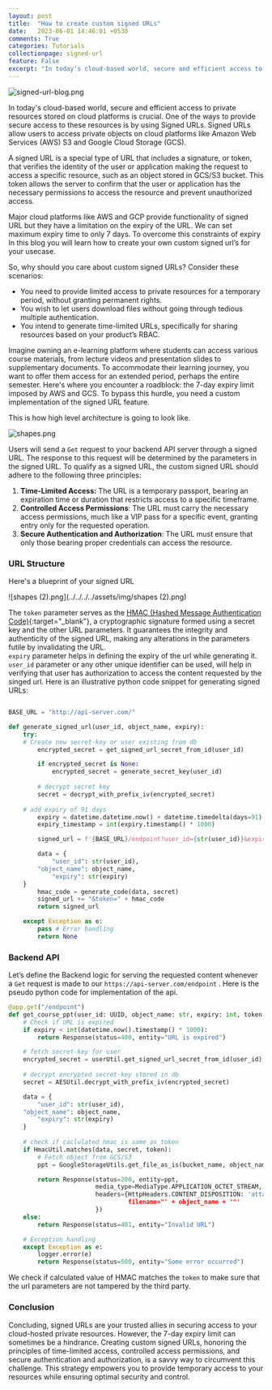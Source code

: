 ```yaml
---
layout: post
title:  "How to create custom signed URLs"
date:   2023-06-01 14:46:01 +0530
comments: True
categories: Tutorials
collectionpage: signed-url
feature: False
excerpt: "In today's cloud-based world, secure and efficient access to private resources stored on cloud platforms is crucial. One of the ways to provide secure access to these resources is by using Signed URLs...."
---
```


![signed-url-blog.png](../../../../assets/img/signed-url-blog.png)

In today's cloud-based world, secure and efficient access to private resources stored on cloud platforms is crucial. One of the ways to provide secure access to these resources is by using Signed URLs. Signed URLs allow users to access private objects on cloud platforms like Amazon Web Services (AWS) S3 and Google Cloud Storage (GCS).

A signed URL is a special type of URL that includes a signature, or token, that verifies the identity of the user or application making the request to access a specific resource, such as an object stored in GCS/S3 bucket. This token allows the server to confirm that the user or application has the necessary permissions to access the resource and prevent unauthorized access.

Major cloud platforms like AWS and GCP provide functionality of signed URL but they have a limitation on the expiry of the URL. We can set maximum expiry time to only 7 days. To overcome this constraints of expiry In this blog you will learn how to create your own custom signed url’s for your usecase.

So, why should you care about custom signed URLs? Consider these scenarios:

- You need to provide limited access to private resources for a temporary period, without granting permanent rights.
- You wish to let users download files without going through tedious multiple authentication.
- You intend to generate time-limited URLs, specifically for sharing resources based on your product’s RBAC.

Imagine owning an e-learning platform where students can access various course materials, from lecture videos and presentation slides to supplementary documents. To accommodate their learning journey, you want to offer them access for an extended period, perhaps the entire semester. Here's where you encounter a roadblock: the 7-day expiry limit imposed by AWS and GCS. To bypass this hurdle, you need a custom implementation of the signed URL feature.

This is how high level architecture is going to look like.

![shapes.png](../../../../assets/img/shapes.png)

Users will send a `Get` request to your backend API server through a signed URL. The response to this request will be determined by the parameters in the signed URL. To qualify as a signed URL, the custom signed URL should adhere to the following three principles:

1. **Time-Limited Access:** The URL is a temporary passport, bearing an expiration time or duration that restricts access to a specific timeframe.
2. **Controlled Access Permissions**: The URL must carry the necessary access permissions, much like a VIP pass for a specific event, granting entry only for the requested operation.
3. **Secure Authentication and Authorization**: The URL must ensure that only those bearing proper credentials can access the resource.

### URL Structure

Here's a blueprint of your signed URL

![shapes (2).png](../../../../assets/img/shapes (2).png)

The `token` parameter serves as the [HMAC (Hashed Message Authentication Code)](https://en.wikipedia.org/wiki/HMAC){:target="_blank"}, a cryptographic signature formed using a secret key and the other URL parameters. It guarantees the integrity and authenticity of the signed URL, making any alterations in the parameters futile by invalidating the URL. <br>
`expiry` parameter helps in defining the expiry of the url while generating it. <br>
`user_id` parameter or any other unique identifier can be used, will help in verifying that user has authorization to access the content requested by the singed url.
Here is an illustrative python code snippet for generating signed URLs:

```python

BASE_URL = "http://api-server.com/"

def generate_signed_url(user_id, object_name, expiry):
    try:
	# Create new secret-key or user existing from db
        encrypted_secret = get_signed_url_secret_from_id(user_id)

        if encrypted_secret is None:
            encrypted_secret = generate_secret_key(user_id)
				
        # decrypt secret key
        secret = decrypt_with_prefix_iv(encrypted_secret)
				
	# add expiry of 91 days
        expiry = datetime.datetime.now() + datetime.timedelta(days=91)
        expiry_timestamp = int(expiry.timestamp() * 1000)

        signed_url = f'{BASE_URL}/endpoint?user_id={str(user_id)}&expiry={str(expiry_timestamp)}&object={object_name}'

        data = {
	        "user_id": str(user_id),
		"object_name": object_name,
	        "expiry": str(expiry)
	}
        hmac_code = generate_code(data, secret)
        signed_url += "&token=" + hmac_code
        return signed_url

    except Exception as e:
        pass # Error handling
        return None
```

### Backend API

Let’s define the Backend logic for serving the requested content whenever a `Get` request is made to our `https://api-server.com/endpoint` . Here is the pseudo python code for implementation of the api.

```python
@app.get("/endpoint")
def get_course_ppt(user_id: UUID, object_name: str, expiry: int, token: str) -> Response:
    # Check if URL is expired
    if expiry < int(datetime.now().timestamp() * 1000):
        return Response(status=400, entity="URL is expired")

    # fetch secret-key for user
    encrypted_secret = userUtil.get_signed_url_secret_from_id(user_id)
		
    # decrypt encrypted secret-key stored in db
    secret = AESUtil.decrypt_with_prefix_iv(encrypted_secret)

    data = {
        "user_id": str(user_id),
	"object_name": object_name,
        "expiry": str(expiry)
    }
		
    # check if caclulated hmac is same as token
    if HmacUtil.matches(data, secret, token): 
        # Fetch object from GCS/S3       
        ppt = GoogleStorageUtils.get_file_as_is(bucket_name, object_name)

        return Response(status=200, entity=ppt,
                        media_type=MediaType.APPLICATION_OCTET_STREAM,
                        headers={HttpHeaders.CONTENT_DISPOSITION: 'attachment;
                                 filename="' + object_name + '"'
                        })
    else:
        return Response(status=401, entity="Invalid URL")

    # Exception handling
    except Exception as e:
        logger.error(e)
        return Response(status=500, entity="Some error occurred")
```

We check if calculated value of HMAC matches the `token` to make sure that the url parameters are not tampered by the third party.

### Conclusion

Concluding, signed URLs are your trusted allies in securing access to your cloud-hosted private resources. However, the 7-day expiry limit can sometimes be a hindrance. Creating custom signed URLs, honoring the principles of time-limited access, controlled access permissions, and secure authentication and authorization, is a savvy way to circumvent this challenge. This strategy empowers you to provide temporary access to your resources while ensuring optimal security and control.


